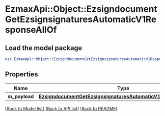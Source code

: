 # EzmaxApi::Object::EzsigndocumentGetEzsignsignaturesAutomaticV1ResponseAllOf

## Load the model package
```perl
use EzmaxApi::Object::EzsigndocumentGetEzsignsignaturesAutomaticV1ResponseAllOf;
```

## Properties
Name | Type | Description | Notes
------------ | ------------- | ------------- | -------------
**m_payload** | [**EzsigndocumentGetEzsignsignaturesAutomaticV1ResponseMPayload**](EzsigndocumentGetEzsignsignaturesAutomaticV1ResponseMPayload.md) |  | 

[[Back to Model list]](../README.md#documentation-for-models) [[Back to API list]](../README.md#documentation-for-api-endpoints) [[Back to README]](../README.md)


